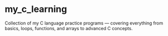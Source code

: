 # my_c_learning
Collection of my C language practice programs — covering everything from basics, loops, functions, and arrays to advanced C concepts.
